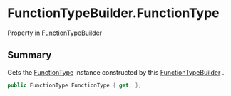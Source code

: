 # FunctionTypeBuilder.FunctionType

Property in [FunctionTypeBuilder](api/csharp/yarn.compiler.functiontypebuilder.md)

## Summary


Gets the  <a href="yarn.compiler.functiontypebuilder.functiontype.md">FunctionType</a>  instance constructed by this
<a href="yarn.compiler.functiontypebuilder.md">FunctionTypeBuilder</a> .


```csharp
public FunctionType FunctionType { get; };
```

